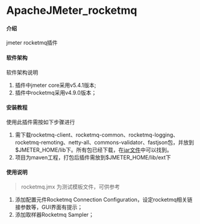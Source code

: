 # ApacheJMeter_rocketmq

#### 介绍
jmeter rocketmq插件

#### 软件架构
软件架构说明
1. 插件中jmeter core采用v5.4.1版本;
2. 插件中rocketmq采用v4.9.0版本；

#### 安装教程
使用此插件需按如下步骤进行
1.  需下载rocketmq-client、rocketmq-common、rocketmq-logging、rocketmq-remoting、netty-all、commons-validator、fastjson包，并放到$JMETER_HOME/lib下。所有包已经下载，在[jar文件](/jar)中可以找到。
2.  项目为maven工程，打包后插件需放到$JMETER_HOME/lib/ext下


#### 使用说明
> rocketmq.jmx 为测试模板文件，可供参考

1.  添加配置元件Rocketmq Connection Configuration，设定rocketmq相关链接参数等，GUI界面有提示；
2.  添加取样器Rocketmq Sampler；
